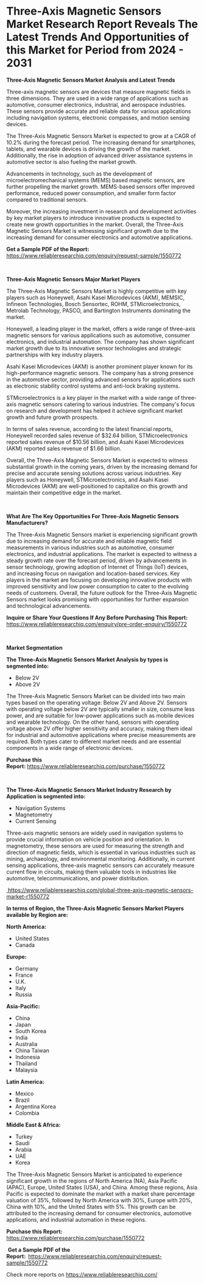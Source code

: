 <p><h1>Three-Axis Magnetic Sensors Market Research Report Reveals The Latest Trends And Opportunities of this Market for Period from 2024 - 2031</h1></p><p><strong>Three-Axis Magnetic Sensors Market Analysis and Latest Trends</strong></p>
<p><p>Three-axis magnetic sensors are devices that measure magnetic fields in three dimensions. They are used in a wide range of applications such as automotive, consumer electronics, industrial, and aerospace industries. These sensors provide accurate and reliable data for various applications including navigation systems, electronic compasses, and motion sensing devices.</p><p>The Three-Axis Magnetic Sensors Market is expected to grow at a CAGR of 10.2% during the forecast period. The increasing demand for smartphones, tablets, and wearable devices is driving the growth of the market. Additionally, the rise in adoption of advanced driver assistance systems in automotive sector is also fueling the market growth.</p><p>Advancements in technology, such as the development of microelectromechanical systems (MEMS) based magnetic sensors, are further propelling the market growth. MEMS-based sensors offer improved performance, reduced power consumption, and smaller form factor compared to traditional sensors.</p><p>Moreover, the increasing investment in research and development activities by key market players to introduce innovative products is expected to create new growth opportunities in the market. Overall, the Three-Axis Magnetic Sensors Market is witnessing significant growth due to the increasing demand for consumer electronics and automotive applications.</p></p>
<p><strong>Get a Sample PDF of the Report:&nbsp;</strong> <a href="https://www.reliableresearchiq.com/enquiry/request-sample/1550772">https://www.reliableresearchiq.com/enquiry/request-sample/1550772</a></p>
<p>&nbsp;</p>
<p><strong>Three-Axis Magnetic Sensors Major Market Players</strong></p>
<p><p>The Three-Axis Magnetic Sensors Market is highly competitive with key players such as Honeywell, Asahi Kasei Microdevices (AKM), MEMSIC, Infineon Technologies, Bosch Sensortec, ROHM, STMicroelectronics, Metrolab Technology, PASCO, and Bartington Instruments dominating the market.</p><p>Honeywell, a leading player in the market, offers a wide range of three-axis magnetic sensors for various applications such as automotive, consumer electronics, and industrial automation. The company has shown significant market growth due to its innovative sensor technologies and strategic partnerships with key industry players.</p><p>Asahi Kasei Microdevices (AKM) is another prominent player known for its high-performance magnetic sensors. The company has a strong presence in the automotive sector, providing advanced sensors for applications such as electronic stability control systems and anti-lock braking systems.</p><p>STMicroelectronics is a key player in the market with a wide range of three-axis magnetic sensors catering to various industries. The company's focus on research and development has helped it achieve significant market growth and future growth prospects.</p><p>In terms of sales revenue, according to the latest financial reports, Honeywell recorded sales revenue of $32.64 billion, STMicroelectronics reported sales revenue of $10.56 billion, and Asahi Kasei Microdevices (AKM) reported sales revenue of $1.66 billion.</p><p>Overall, the Three-Axis Magnetic Sensors Market is expected to witness substantial growth in the coming years, driven by the increasing demand for precise and accurate sensing solutions across various industries. Key players such as Honeywell, STMicroelectronics, and Asahi Kasei Microdevices (AKM) are well-positioned to capitalize on this growth and maintain their competitive edge in the market.</p></p>
<p>&nbsp;</p>
<p><strong>What Are The Key Opportunities For Three-Axis Magnetic Sensors Manufacturers?</strong></p>
<p><p>The Three-Axis Magnetic Sensors market is experiencing significant growth due to increasing demand for accurate and reliable magnetic field measurements in various industries such as automotive, consumer electronics, and industrial applications. The market is expected to witness a steady growth rate over the forecast period, driven by advancements in sensor technology, growing adoption of Internet of Things (IoT) devices, and increasing focus on navigation and location-based services. Key players in the market are focusing on developing innovative products with improved sensitivity and low power consumption to cater to the evolving needs of customers. Overall, the future outlook for the Three-Axis Magnetic Sensors market looks promising with opportunities for further expansion and technological advancements.</p></p>
<p><strong>Inquire or Share Your Questions If Any Before Purchasing This Report:</strong> <a href="https://www.reliableresearchiq.com/enquiry/pre-order-enquiry/1550772">https://www.reliableresearchiq.com/enquiry/pre-order-enquiry/1550772</a></p>
<p>&nbsp;</p>
<p><strong>Market Segmentation</strong></p>
<p><strong>The Three-Axis Magnetic Sensors Market Analysis by types is segmented into:</strong></p>
<p><ul><li>Below 2V</li><li>Above 2V</li></ul></p>
<p><p>The Three-Axis Magnetic Sensors Market can be divided into two main types based on the operating voltage: Below 2V and Above 2V. Sensors with operating voltage below 2V are typically smaller in size, consume less power, and are suitable for low-power applications such as mobile devices and wearable technology. On the other hand, sensors with operating voltage above 2V offer higher sensitivity and accuracy, making them ideal for industrial and automotive applications where precise measurements are required. Both types cater to different market needs and are essential components in a wide range of electronic devices.</p></p>
<p><strong>Purchase this Report:&nbsp;</strong><a href="https://www.reliableresearchiq.com/purchase/1550772">https://www.reliableresearchiq.com/purchase/1550772</a></p>
<p>&nbsp;</p>
<p><strong>The Three-Axis Magnetic Sensors Market Industry Research by Application is segmented into:</strong></p>
<p><ul><li>Navigation Systems</li><li>Magnetometry</li><li>Current Sensing</li></ul></p>
<p><p>Three-axis magnetic sensors are widely used in navigation systems to provide crucial information on vehicle position and orientation. In magnetometry, these sensors are used for measuring the strength and direction of magnetic fields, which is essential in various industries such as mining, archaeology, and environmental monitoring. Additionally, in current sensing applications, three-axis magnetic sensors can accurately measure current flow in circuits, making them valuable tools in industries like automotive, telecommunications, and power distribution.</p></p>
<p><a href="https://www.reliableresearchiq.com/global-three-axis-magnetic-sensors-market-r1550772">&nbsp;https://www.reliableresearchiq.com/global-three-axis-magnetic-sensors-market-r1550772</a></p>
<p><strong>In terms of Region, the Three-Axis Magnetic Sensors Market Players available by Region are:</strong></p>
<p>
    <p> <strong> North America: </strong>
        <ul>
            <li>United States</li>
            <li>Canada</li>
        </ul>
        </p> 
    <p> <strong> Europe: </strong>
        <ul>
            <li>Germany</li>
            <li>France</li>
            <li>U.K.</li>
            <li>Italy</li>
            <li>Russia</li>
        </ul>
        </p> 
    <p> <strong> Asia-Pacific: </strong>
        <ul>
            <li>China</li>
            <li>Japan</li>
            <li>South Korea</li>
            <li>India</li>
            <li>Australia</li>
            <li>China Taiwan</li>
            <li>Indonesia</li>
            <li>Thailand</li>
            <li>Malaysia</li>
        </ul>
        </p> 
    <p> <strong> Latin America: </strong>
        <ul>
            <li>Mexico</li>
            <li>Brazil</li>
            <li>Argentina Korea</li>
            <li>Colombia</li>
        </ul>
        </p> 
    <p> <strong> Middle East & Africa: </strong>
        <ul>
            <li>Turkey</li>
            <li>Saudi</li>
            <li>Arabia</li>
            <li>UAE</li>
            <li>Korea</li>
        </ul>
    </p>
    </p>
<p><p>The Three-Axis Magnetic Sensors Market is anticipated to experience significant growth in the regions of North America (NA), Asia Pacific (APAC), Europe, United States (USA), and China. Among these regions, Asia Pacific is expected to dominate the market with a market share percentage valuation of 35%, followed by North America with 30%, Europe with 20%, China with 10%, and the United States with 5%. This growth can be attributed to the increasing demand for consumer electronics, automotive applications, and industrial automation in these regions.</p></p>
<p><strong>Purchase this Report: </strong><a href="https://www.reliableresearchiq.com/purchase/1550772">https://www.reliableresearchiq.com/purchase/1550772</a></p>
<p>&nbsp;<strong>Get a Sample PDF of the Report:&nbsp;&nbsp;</strong><a href="https://www.reliableresearchiq.com/enquiry/request-sample/1550772">https://www.reliableresearchiq.com/enquiry/request-sample/1550772</a></p>
<p><strong></strong></p>
<p>Check more reports on <a href="https://www.reliableresearchiq.com/">https://www.reliableresearchiq.com/</a></p>